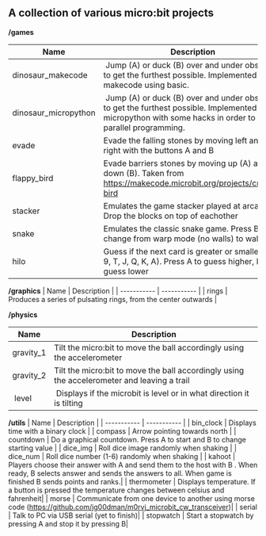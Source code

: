 
## A collection of various micro:bit projects

**/games**

| Name        | Description |
| ----------- | ----------- |
| dinosaur_makecode    | Jump (A) or duck (B) over and under obstacles to get the furthest possible. Implemented in makecode using basic.|
| dinosaur_micropython    | Jump (A) or duck (B) over and under obstacles to get the furthest possible. Implemented in micropython with some hacks in order to get parallel programming.|
| evade       | Evade the falling stones by moving left and right with the buttons A and B |
| flappy_bird       | Evade barriers stones by moving up (A) and down (B). Taken from https://makecode.microbit.org/projects/crashy-bird|
| stacker     | Emulates the game stacker played at arcades. Drop the blocks on top of eachother |
| snake       | Emulates the classic snake game. Press B to change from warp mode (no walls) to walls |
| hilo        | Guess if the next card is greater or smaller (2-9, T, J, Q, K, A). Press A to guess higher, B to guess lower |

**/graphics**
| Name        | Description |
| ----------- | ----------- |
| rings       | Produces a series of pulsating rings, from the center outwards    |

**/physics**

| Name        | Description |
| ----------- | ----------- |
| gravity_1   | Tilt the micro:bit to move the ball accordingly using the accelerometer|
| gravity_2   | Tilt the micro:bit to move the ball accordingly using the accelerometer and leaving a trail |
| level       | Displays if the microbit is level or in what direction it is tilting |

**/utils**
| Name        | Description |
| ----------- | ----------- |
| bin_clock   | Displays time with a binary clock |
| compass     | Arrow pointing towards north |
| countdown   | Do a graphical countdown. Press A to start and B to change starting value |
| dice_img    | Roll dice image randomly when shaking |
| dice_num    | Roll dice number (1-6) randomly when shaking |
| kahoot      | Players choose their answer with A and send them to the host with B . When ready, B selects answer and sends the answers to all. When game is finished B sends points and ranks.|
| thermometer | Displays temperature. If a button is pressed the temperature changes between celsius and fahrenheit|
| morse       | Communicate from one device to another using morse code (https://github.com/jg00dman/m0rvj_microbit_cw_transceiver)| 
| serial      | Talk to PC via USB serial (yet to finish)|
| stopwatch   | Start a stopwatch by pressing A and stop it by pressing B|